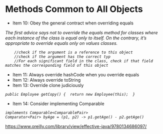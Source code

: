 # Methods Common to All Objects

* Item 10: Obey the general contract when overriding equals

  <em>
The first advice says not to override the equals method for classes where each instance of the class is equal only to itself. 
On the contrary, it’s appropriate to override equals only on values classes.

        //check if the argument is a reference to this object
        //check if the argument has the correct typ
        //For each significant field in the class, check if that field matches the corresponding field of this object

</em>

* Item 11: Always override hashCode when you override equals
* Item 12: Always override toString
* Item 13: Override clone judiciously

<em>

    public Employee getCopy() {  return new Employee(this);  }

</em>

* Item 14: Consider implementing Comparable
  
<em>

    implements Comparable<ComparablePair>
    Comparator<Pair> byAge = (p1, p2) -> p1.getAge() - p2.getAge()
</em>

https://www.oreilly.com/library/view/effective-java/9780134686097/